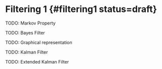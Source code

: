 # Filtering 1 {#filtering1 status=draft}



TODO: Markov Property

TODO: Bayes Filter

TODO: Graphical representation

TODO: Kalman Filter

TODO: Extended Kalman Filter
